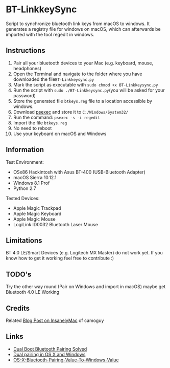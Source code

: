 # BT-LinkkeySync
Script to synchronize bluetooth link keys from macOS to windows.
It generates a registry file for windows on macOS, which can afterwards be imported with the tool regedit in windows.

## Instructions
1. Pair all your bluetooth devices to your Mac (e.g. keyboard, mouse, headphones)
2. Open the Terminal and navigate to the folder where you have downloaded the file`BT-Linkkeysync.py`
2. Mark the script as executable with `sudo chmod +x BT-Linkkeysync.py`
3. Run the script with `sudo ./BT-Linkkeysync.py`(you will be asked for your password)
4. Store the generated file `btkeys.reg` file to a location accessible by windows.
5. Download [psexec](https://docs.microsoft.com/sysinternals/downloads/psexec)
   and store it to `C:/Windows/System32/`
6. Run the command:
   `psexec -s -i regedit`
7. Import the file `btkeys.reg`
8. No need to reboot
9. Use your keyboard on macOS and Windows

## Information
Test Environment:

* OSx86 Hackintosh with Asus BT-400 (USB-Bluetooth Adapter)
* macOS Sierra 10.12.1
* Windows 8.1 Prof
* Python 2.7

Tested Devices:

* Apple Magic Trackpad
* Apple Magic Keyboard
* Apple Magic Mouse
* LogiLink ID0032 Bluetooth Laser Mouse

## Limitations
BT 4.0 LE/Smart Devices (e.g. Logitech MX Master) do not work yet.
If you know how to get it working feel free to contribute :)

## TODO's
Try the other way round (Pair on Windows and import in macOS) maybe get Bluetooth 4.0 LE Working

## Credits
Related [Blog Post on InsanelyMac](http://www.insanelymac.com/forum/topic/268837-dual-boot-bluetooth-pairing-solved/) of camoguy

## Links
* [Dual Boot Bluetooth Pairing Solved](http://www.insanelymac.com/forum/topic/268837-dual-boot-bluetooth-pairing-solved/)
* [Dual pairing in OS X and Windows](https://discussions.apple.com/thread/3113227?start=0&tstart=0)
* [OS-X-Bluetooth-Pairing-Value-To-Windows-Value](https://github.com/Soorma07/OS-X-Bluetooth-Pairing-Value-To-Windows-Value)
